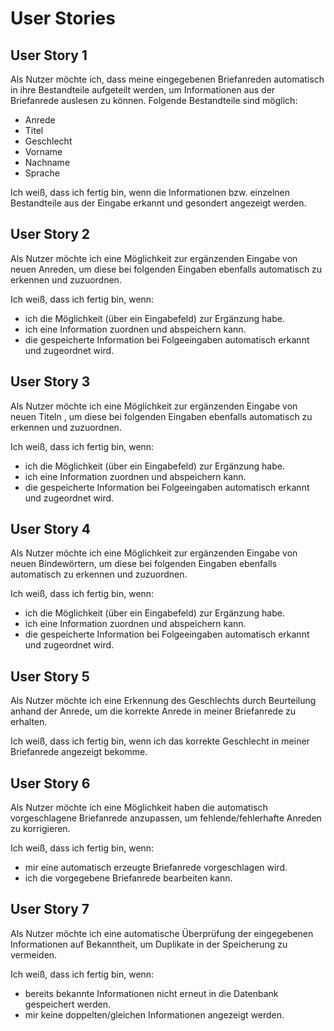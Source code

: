 # User Stories

## User Story 1

Als Nutzer möchte ich, dass meine eingegebenen Briefanreden automatisch in ihre Bestandteile aufgeteilt werden, um Informationen aus der Briefanrede auslesen zu können. Folgende Bestandteile sind möglich:

* Anrede
* Titel
* Geschlecht
* Vorname 
* Nachname
* Sprache

Ich weiß, dass ich fertig bin, wenn die Informationen bzw. einzelnen Bestandteile aus der Eingabe erkannt und gesondert angezeigt werden.

## User Story 2 

Als Nutzer möchte ich eine Möglichkeit zur ergänzenden Eingabe von neuen Anreden, um diese bei folgenden Eingaben ebenfalls automatisch zu erkennen und zuzuordnen. 

Ich weiß, dass ich fertig bin, wenn:
* ich die Möglichkeit (über ein Eingabefeld) zur Ergänzung habe.
* ich eine Information zuordnen und abspeichern kann.
* die gespeicherte Information bei Folgeeingaben automatisch erkannt und zugeordnet wird.

## User Story 3 

Als Nutzer möchte ich eine Möglichkeit zur ergänzenden Eingabe von neuen Titeln , um diese bei folgenden Eingaben ebenfalls automatisch zu erkennen und zuzuordnen. 

Ich weiß, dass ich fertig bin, wenn:
* ich die Möglichkeit (über ein Eingabefeld) zur Ergänzung habe.
* ich eine Information zuordnen und abspeichern kann.
* die gespeicherte Information bei Folgeeingaben automatisch erkannt und zugeordnet wird.

## User Story 4 

Als Nutzer möchte ich eine Möglichkeit zur ergänzenden Eingabe von neuen Bindewörtern, um diese bei folgenden Eingaben ebenfalls automatisch zu erkennen und zuzuordnen. 

Ich weiß, dass ich fertig bin, wenn:
* ich die Möglichkeit (über ein Eingabefeld) zur Ergänzung habe.
* ich eine Information zuordnen und abspeichern kann.
* die gespeicherte Information bei Folgeeingaben automatisch erkannt und zugeordnet wird.


## User Story 5

Als Nutzer möchte ich eine Erkennung des Geschlechts durch Beurteilung anhand der Anrede, um die korrekte Anrede in meiner Briefanrede zu erhalten.

Ich weiß, dass ich fertig bin, wenn ich das korrekte Geschlecht in meiner Briefanrede angezeigt bekomme.

 
## User Story 6

Als Nutzer möchte ich eine Möglichkeit haben die automatisch vorgeschlagene Briefanrede anzupassen, um fehlende/fehlerhafte Anreden zu korrigieren.

Ich weiß, dass ich fertig bin, wenn:
* mir eine automatisch erzeugte Briefanrede vorgeschlagen wird.
* ich die vorgegebene Briefanrede bearbeiten kann.

## User Story 7

Als Nutzer möchte ich eine automatische Überprüfung der eingegebenen Informationen auf Bekanntheit, um Duplikate in der Speicherung zu vermeiden.

Ich weiß, dass ich fertig bin, wenn:
* bereits bekannte Informationen nicht erneut in die Datenbank gespeichert werden.
* mir keine doppelten/gleichen Informationen angezeigt werden.
